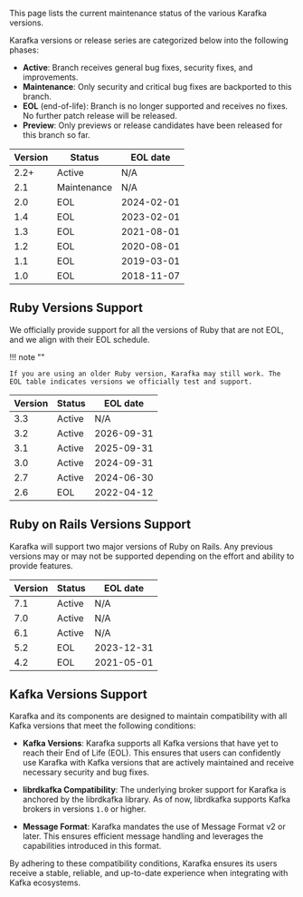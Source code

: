This page lists the current maintenance status of the various Karafka versions.

Karafka versions or release series are categorized below into the following phases:

- **Active**: Branch receives general bug fixes, security fixes, and improvements.
- **Maintenance**: Only security and critical bug fixes are backported to this branch.
- **EOL** (end-of-life): Branch is no longer supported and receives no fixes. No further patch release will be released.
- **Preview**: Only previews or release candidates have been released for this branch so far.

| Version | Status      | EOL date   |
|---------|-------------|------------|
| 2.2+    | Active      | N/A        |
| 2.1     | Maintenance | N/A        |
| 2.0     | EOL         | 2024-02-01 |
| 1.4     | EOL         | 2023-02-01 |
| 1.3     | EOL         | 2021-08-01 |
| 1.2     | EOL         | 2020-08-01 |
| 1.1     | EOL         | 2019-03-01 |
| 1.0     | EOL         | 2018-11-07 |

## Ruby Versions Support

We officially provide support for all the versions of Ruby that are not EOL, and we align with their EOL schedule.

!!! note ""

    If you are using an older Ruby version, Karafka may still work. The EOL table indicates versions we officially test and support.

| Version | Status      | EOL date   |
|---------|-------------|------------|
| 3.3     | Active      | N/A        |
| 3.2     | Active      | 2026-09-31 |
| 3.1     | Active      | 2025-09-31 |
| 3.0     | Active      | 2024-09-31 |
| 2.7     | Active      | 2024-06-30 |
| 2.6     | EOL         | 2022-04-12 |

## Ruby on Rails Versions Support

Karafka will support two major versions of Ruby on Rails. Any previous versions may or may not be supported depending on the effort and ability to provide features.

| Version | Status      | EOL date   |
|---------|-------------|------------|
| 7.1     | Active      | N/A        |
| 7.0     | Active      | N/A        |
| 6.1     | Active      | N/A        |
| 5.2     | EOL         | 2023-12-31 |
| 4.2     | EOL         | 2021-05-01 |

## Kafka Versions Support

Karafka and its components are designed to maintain compatibility with all Kafka versions that meet the following conditions:

- **Kafka Versions**: Karafka supports all Kafka versions that have yet to reach their End of Life (EOL). This ensures that users can confidently use Karafka with Kafka versions that are actively maintained and receive necessary security and bug fixes.

- **librdkafka Compatibility**: The underlying broker support for Karafka is anchored by the librdkafka library. As of now, librdkafka supports Kafka brokers in versions `1.0` or higher.

- **Message Format**: Karafka mandates the use of Message Format v2 or later. This ensures efficient message handling and leverages the capabilities introduced in this format.

By adhering to these compatibility conditions, Karafka ensures its users receive a stable, reliable, and up-to-date experience when integrating with Kafka ecosystems.
